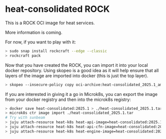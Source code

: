 # heat-consolidated ROCK

This is a ROCK OCI image for heat services.

More information is coming.

For now, if you want to play with it:

```bash
> sudo snap install rockcraft --edge --classic
> rockcraft pack
```

Now that you have created the ROCK, you can import it into
your local docker repository. Using skopeo is a good idea as
it will help ensure that all layers of the image are imported
into docker (this is just the top layer).

```bash
> skopeo --insecure-policy copy oci-archive:heat-consolidated_2025.1_amd64.rock docker-daemon:heat-consolidated:2025.1
```

If you are interested in giving it a go in Microk8s, you can
export the image from your docker registry and then into the
microk8s registry:

```bash
> docker save heat-consolidated:2025.1 > ./heat-consolidated_2025.1.tar
> microk8s ctr image import ./heat-consolidated_2025.1.tar
# Try with sunbeam
> juju attach-resource heat-k8s heat-api-image=heat-consolidated:2025.1
> juju attach-resource heat-k8s heat-api-cfn-image=heat-consolidated:2025.1
> juju attach-resource heat-k8s heat-engine-image=heat-consolidated:2025.1
```
